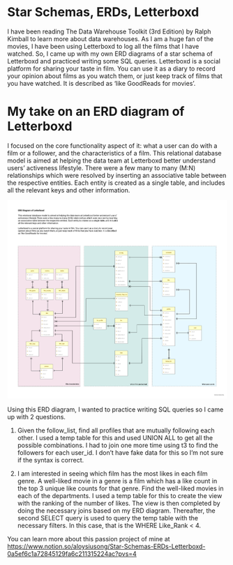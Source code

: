 # Star Schemas, ERDs, Letterboxd
I have been reading The Data Warehouse Toolkit (3rd Edition) by Ralph Kimball to learn more about data warehouses. As I am a huge fan of the movies, I have been using Letterboxd to log all the films that I have watched. So, I came up with my own ERD diagrams of a star schema of Letterboxd and practiced writing some SQL queries. Letterboxd is a social platform for sharing your taste in film. You can use it as a diary to record your opinion about films as you watch them, or just keep track of films that you have watched. It is described as ‘like GoodReads for movies’.

# My take on an ERD diagram of Letterboxd

I focused on the core functionality aspect of it: what a user can do with a film or a follower, and the characteristics of a film.
This relational database model is aimed at helping the data team at Letterboxd better understand users’ activeness lifestyle. There were a few many to many (M:N) relationships which were resolved by inserting an associative table between the respective entities. Each entity is created as a single table, and includes all the relevant keys and other information.

![alt text](https://github.com/alsiusyoong/SQL_in_myLetterboxd/blob/main/My%20take%20on%20the%20ERD%20Diagram%20of%20Letterboxd.png)

Using this ERD diagram, I wanted to practice writing SQL queries so I came up with 2 questions.
1. Given the follow_list, find all profiles that are mutually following each other.
I used a temp table for this and used UNION ALL to get all the possible combinations. I had to join one more time using t3 to find the followers for each user_id. I don’t have fake data for this so I’m not sure if the syntax is correct.

2. I am interested in seeing which film has the most likes in each film genre. A well-liked movie in a genre is a film which has a like count in the top 3 unique like counts for that genre. Find the well-liked movies in each of the departments.
I used a temp table for this to create the view with the ranking of the number of likes. The view is then completed by doing the necessary joins based on my ERD diagram. Thereafter, the second SELECT query is used to query the temp table with the necessary filters. In this case, that is the WHERE Like_Rank < 4.

You can learn more about this passion project of mine at https://www.notion.so/aloysiusong/Star-Schemas-ERDs-Letterboxd-0a5ef6c1a72845129fa6c211315224ac?pvs=4
